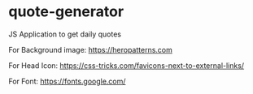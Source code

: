 
# quote-generator
JS Application to get daily quotes

For Background image: https://heropatterns.com

For Head Icon: https://css-tricks.com/favicons-next-to-external-links/

For Font: https://fonts.google.com/